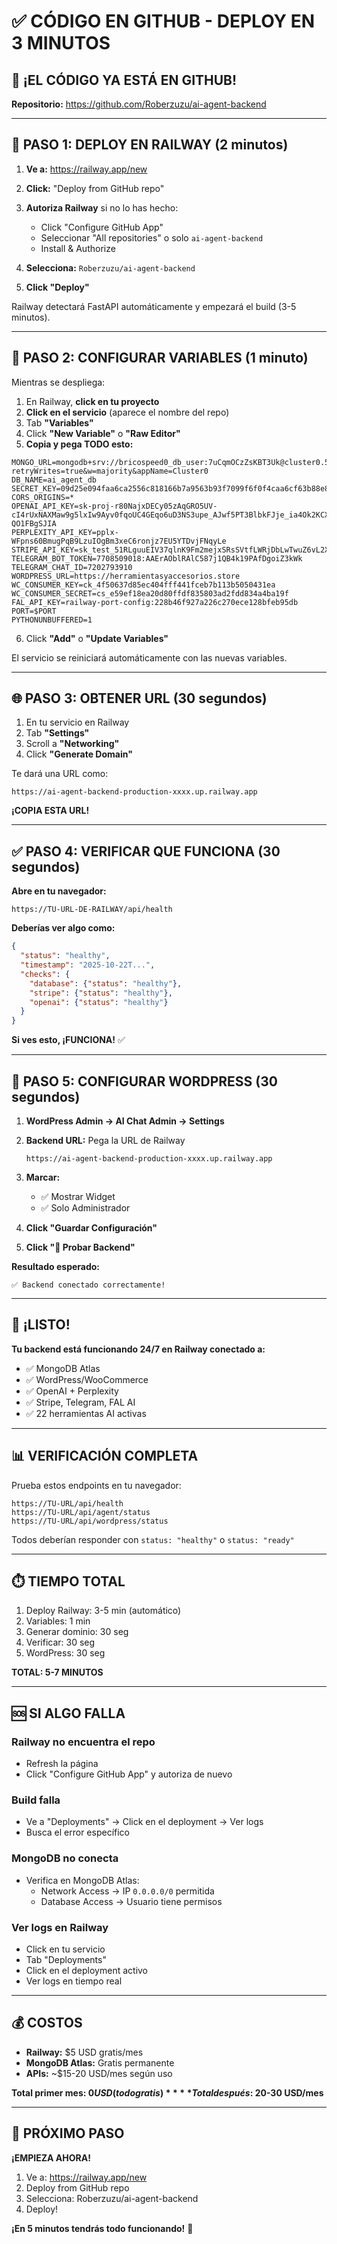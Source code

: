 # ✅ CÓDIGO EN GITHUB - DEPLOY EN 3 MINUTOS

## 🎉 ¡EL CÓDIGO YA ESTÁ EN GITHUB!

**Repositorio:** https://github.com/Roberzuzu/ai-agent-backend

---

## 🚀 PASO 1: DEPLOY EN RAILWAY (2 minutos)

1. **Ve a:** https://railway.app/new

2. **Click:** "Deploy from GitHub repo"

3. **Autoriza Railway** si no lo has hecho:
   - Click "Configure GitHub App"
   - Seleccionar "All repositories" o solo `ai-agent-backend`
   - Install & Authorize

4. **Selecciona:** `Roberzuzu/ai-agent-backend`

5. **Click "Deploy"**

Railway detectará FastAPI automáticamente y empezará el build (3-5 minutos).

---

## 🚀 PASO 2: CONFIGURAR VARIABLES (1 minuto)

Mientras se despliega:

1. En Railway, **click en tu proyecto**
2. **Click en el servicio** (aparece el nombre del repo)
3. Tab **"Variables"**
4. Click **"New Variable"** o **"Raw Editor"**
5. **Copia y pega TODO esto:**

```
MONGO_URL=mongodb+srv://bricospeed0_db_user:7uCqmOCzZsKBT3Uk@cluster0.5uxiix8.mongodb.net/?retryWrites=true&w=majority&appName=Cluster0
DB_NAME=ai_agent_db
SECRET_KEY=09d25e094faa6ca2556c818166b7a9563b93f7099f6f0f4caa6cf63b88e8d3e7
CORS_ORIGINS=*
OPENAI_API_KEY=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
PERPLEXITY_API_KEY=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
STRIPE_API_KEY=sk_test_51RLguuEIV37qlnK9Fm2mejxSRsSVtfLWRjDbLwTwuZ6vL2XNkjQ0FPWQMhq6LNqbOQ5qsJbhuGzA2tvrCjHf1mmT00AXLet9SG
TELEGRAM_BOT_TOKEN=7708509018:AAErAOblRAlC587j1QB4k19PAfDgoiZ3kWk
TELEGRAM_CHAT_ID=7202793910
WORDPRESS_URL=https://herramientasyaccesorios.store
WC_CONSUMER_KEY=ck_4f50637d85ec404fff441fceb7b113b5050431ea
WC_CONSUMER_SECRET=cs_e59ef18ea20d80ffdf835803ad2fdd834a4ba19f
FAL_API_KEY=railway-port-config:228b46f927a226c270ece128bfeb95db
PORT=$PORT
PYTHONUNBUFFERED=1
```

6. Click **"Add"** o **"Update Variables"**

El servicio se reiniciará automáticamente con las nuevas variables.

---

## 🌐 PASO 3: OBTENER URL (30 segundos)

1. En tu servicio en Railway
2. Tab **"Settings"**
3. Scroll a **"Networking"**
4. Click **"Generate Domain"**

Te dará una URL como:
```
https://ai-agent-backend-production-xxxx.up.railway.app
```

**¡COPIA ESTA URL!**

---

## ✅ PASO 4: VERIFICAR QUE FUNCIONA (30 segundos)

**Abre en tu navegador:**
```
https://TU-URL-DE-RAILWAY/api/health
```

**Deberías ver algo como:**
```json
{
  "status": "healthy",
  "timestamp": "2025-10-22T...",
  "checks": {
    "database": {"status": "healthy"},
    "stripe": {"status": "healthy"},
    "openai": {"status": "healthy"}
  }
}
```

**Si ves esto, ¡FUNCIONA!** ✅

---

## 🔌 PASO 5: CONFIGURAR WORDPRESS (30 segundos)

1. **WordPress Admin → AI Chat Admin → Settings**

2. **Backend URL:** Pega la URL de Railway
   ```
   https://ai-agent-backend-production-xxxx.up.railway.app
   ```

3. **Marcar:**
   - ✅ Mostrar Widget
   - ✅ Solo Administrador

4. **Click "Guardar Configuración"**

5. **Click "🔌 Probar Backend"**

**Resultado esperado:**
```
✅ Backend conectado correctamente!
```

---

## 🎊 ¡LISTO!

**Tu backend está funcionando 24/7 en Railway conectado a:**
- ✅ MongoDB Atlas
- ✅ WordPress/WooCommerce
- ✅ OpenAI + Perplexity
- ✅ Stripe, Telegram, FAL AI
- ✅ 22 herramientas AI activas

---

## 📊 VERIFICACIÓN COMPLETA

Prueba estos endpoints en tu navegador:

```
https://TU-URL/api/health
https://TU-URL/api/agent/status
https://TU-URL/api/wordpress/status
```

Todos deberían responder con `status: "healthy"` o `status: "ready"`

---

## ⏱️ TIEMPO TOTAL

1. Deploy Railway: 3-5 min (automático)
2. Variables: 1 min
3. Generar dominio: 30 seg
4. Verificar: 30 seg
5. WordPress: 30 seg

**TOTAL: 5-7 MINUTOS**

---

## 🆘 SI ALGO FALLA

### Railway no encuentra el repo
- Refresh la página
- Click "Configure GitHub App" y autoriza de nuevo

### Build falla
- Ve a "Deployments" → Click en el deployment → Ver logs
- Busca el error específico

### MongoDB no conecta
- Verifica en MongoDB Atlas:
  - Network Access → IP `0.0.0.0/0` permitida
  - Database Access → Usuario tiene permisos

### Ver logs en Railway
- Click en tu servicio
- Tab "Deployments"
- Click en el deployment activo
- Ver logs en tiempo real

---

## 💰 COSTOS

- **Railway:** $5 USD gratis/mes
- **MongoDB Atlas:** Gratis permanente
- **APIs:** ~$15-20 USD/mes según uso

**Total primer mes: $0 USD (todo gratis)**
**Total después: ~$20-30 USD/mes**

---

## 🎯 PRÓXIMO PASO

**¡EMPIEZA AHORA!**

1. Ve a: https://railway.app/new
2. Deploy from GitHub repo
3. Selecciona: Roberzuzu/ai-agent-backend
4. Deploy!

**¡En 5 minutos tendrás todo funcionando!** 🚀
